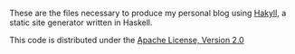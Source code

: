 These are the files necessary to produce my personal blog using [Hakyll](http://jaspervdj.be/hakyll/), a static site generator written in Haskell.

This code is distributed under the [Apache License, Version 2.0](https://www.apache.org/licenses/LICENSE-2.0)
